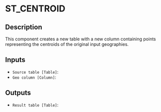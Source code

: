 
# ST_CENTROID
## Description

 This component creates a new table with a new column
 containing points representing the centroids of the original input geographies.
 
## Inputs
* `Source table [Table]`: 
* `Geo column [Column]`: 

## Outputs
* `Result table [Table]`: 
